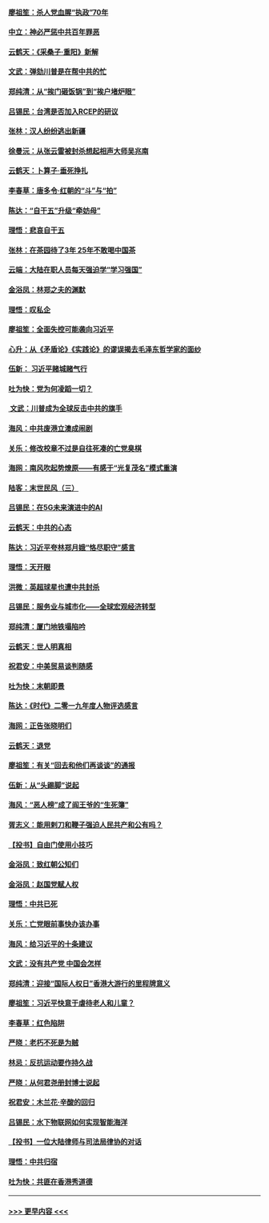 #### [廖祖笙：杀人党血腥“执政”70年](../pages/nsc993/n11745144.md?t=12270311) 
#### [中立：神必严惩中共百年罪恶](../pages/nsc993/n11744970.md?t=12270311) 
#### [云鹤天：《采桑子‧重阳》新解](../pages/nsc993/n11744948.md?t=12270311) 
#### [文武：弹劾川普是在帮中共的忙](../pages/nsc993/n11744758.md?t=12270311) 
#### [郑纯清：从“挨门砸饭锅”到“挨户堵炉眼”](../pages/nsc993/n11744745.md?t=12270311) 
#### [吕锡民：台湾是否加入RCEP的研议](../pages/nsc993/n11744701.md?t=12270311) 
#### [张林：汉人纷纷逃出新疆](../pages/nsc993/n11743530.md?t=12270311) 
#### [徐曼沅：从张云雷被封杀想起相声大师吴兆南](../pages/nsc993/n11741816.md?t=12270311) 
#### [云鹤天：卜算子‧垂死挣扎](../pages/nsc993/n11739956.md?t=12270311) 
#### [李春草：唐多令‧红朝的“斗”与“拍”](../pages/nsc993/n11739830.md?t=12270311) 
#### [陈达：“自干五”升级“牵妨母”](../pages/nsc993/n11739724.md?t=12270311) 
#### [理悟：悲哀自干五](../pages/nsc993/n11739547.md?t=12270311) 
#### [张林：在茶园待了3年 25年不敢喝中国茶](../pages/nsc993/n11739240.md?t=12270311) 
#### [云端：大陆在职人员每天强迫学“学习强国”](../pages/nsc993/n11738735.md?t=12270311) 
#### [金浴凤：林郑之夫的渊默](../pages/nsc993/n11737735.md?t=12270311) 
#### [理悟：叹私企](../pages/nsc993/n11737715.md?t=12270311) 
#### [廖祖笙：全面失控可能袭向习近平](../pages/nsc993/n11737704.md?t=12270311) 
#### [心升：从《矛盾论》《实践论》的谬误揭去毛泽东哲学家的面纱](../pages/nsc993/n11736962.md?t=12270311) 
#### [伍新： 习近平赌城赌气行](../pages/nsc993/n11736929.md?t=12270311) 
#### [吐为快：党为何凌蹈一切？](../pages/nsc993/n11736915.md?t=12270311) 
#### [ 文武：川普成为全球反击中共的旗手](../pages/nsc993/n11736882.md?t=12270311) 
#### [海风：中共废港立澳成闹剧](../pages/nsc993/n11735857.md?t=12270311) 
#### [关乐：修改校章不过是自往死凑的亡党臭棋](../pages/nsc993/n11735097.md?t=12270311) 
#### [海网：南风吹起势燎原——有感于“光复茂名”模式重演](../pages/nsc993/n11732308.md?t=12270311) 
#### [陆客：末世民风（三）](../pages/nsc993/n11732211.md?t=12270311) 
#### [吕锡民：在5G未来演进中的AI](../pages/nsc993/n11730010.md?t=12270311) 
#### [云鹤天：中共的心态](../pages/nsc993/n11729906.md?t=12270311) 
#### [陈达：习近平夸林郑月娥“恪尽职守”感言](../pages/nsc993/n11729881.md?t=12270311) 
#### [理悟：天开眼](../pages/nsc993/n11729699.md?t=12270311) 
#### [洪微：英超球星也遭中共封杀](../pages/nsc993/n11727243.md?t=12270311) 
#### [吕锡民：服务业与城市化——全球宏观经济转型](../pages/nsc993/n11725845.md?t=12270311) 
#### [郑纯清：厦门地铁塌陷吟](../pages/nsc993/n11725813.md?t=12270311) 
#### [云鹤天：世人明真相](../pages/nsc993/n11725621.md?t=12270311) 
#### [祝君安：中美贸易谈判随感](../pages/nsc993/n11725609.md?t=12270311) 
#### [吐为快：末朝即景](../pages/nsc993/n11723365.md?t=12270311) 
#### [陈达：《时代》二零一九年度人物评选感言](../pages/nsc993/n11723337.md?t=12270311) 
#### [海网：正告张晓明们](../pages/nsc993/n11723228.md?t=12270311) 
#### [云鹤天：退党](../pages/nsc993/n11723056.md?t=12270311) 
#### [廖祖笙：有关“回去和他们再谈谈”的通报](../pages/nsc993/n11722442.md?t=12270311) 
#### [伍新：从“头踢脚”说起](../pages/nsc993/n11722429.md?t=12270311) 
#### [海风：“恶人榜”成了阎王爷的“生死簿”](../pages/nsc993/n11722272.md?t=12270311) 
#### [胥志义：能用剌刀和鞭子强迫人民共产和公有吗？](../pages/nsc993/n11720569.md?t=12270311) 
#### [【投书】自由门使用小技巧](../pages/nsc993/n11720180.md?t=12270311) 
#### [金浴凤：致红朝公知们](../pages/nsc993/n11720563.md?t=12270311) 
#### [金浴凤：赵国党赋人权](../pages/nsc993/n11720533.md?t=12270311) 
#### [理悟：中共已死](../pages/nsc993/n11720233.md?t=12270311) 
#### [关乐：亡党眼前事快办该办事](../pages/nsc993/n11719160.md?t=12270311) 
#### [海风：给习近平的十条建议](../pages/nsc993/n11717616.md?t=12270311) 
#### [文武：没有共产党 中国会怎样](../pages/nsc993/n11717584.md?t=12270311) 
#### [郑纯清：迎接“国际人权日”香港大游行的里程牌意义](../pages/nsc993/n11717417.md?t=12270311) 
#### [廖祖笙：习近平快意于虐待老人和儿童？](../pages/nsc993/n11715313.md?t=12270311) 
#### [李春草：红色陷阱](../pages/nsc993/n11715029.md?t=12270311) 
#### [严晓：老朽不死是为贼](../pages/nsc993/n11712910.md?t=12270311) 
#### [林忌：反抗运动要作持久战](../pages/nsc993/n11712623.md?t=12270311) 
#### [严晓：从何君尧册封博士说起](../pages/nsc993/n11712465.md?t=12270311) 
#### [祝君安：木兰花·辛酸的回归](../pages/nsc993/n11712381.md?t=12270311) 
#### [吕锡民：水下物联网如何实现智能海洋](../pages/nsc993/n11711158.md?t=12270311) 
#### [【投书】一位大陆律师与司法局律协的对话](../pages/nsc993/n11709675.md?t=12270311) 
#### [理悟：中共归宿](../pages/nsc993/n11710059.md?t=12270311) 
#### [吐为快：共匪在香港秀道德](../pages/nsc993/n11709979.md?t=12270311) 

----
#### [ >>> 更早内容 <<< ](../indexes/nsc993-earlier.md)
